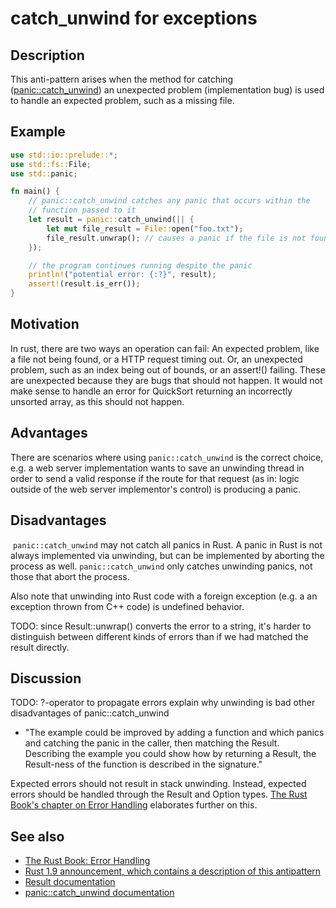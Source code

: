 # catch_unwind for exceptions

## Description

This anti-pattern arises when the method for catching ([panic::catch_unwind](https://doc.rust-lang.org/std/panic/fn.catch_unwind.html)) an
unexpected problem (implementation bug) is used to handle an expected problem,
such as a missing file.

## Example

```rust
use std::io::prelude::*;
use std::fs::File;
use std::panic;

fn main() {
    // panic::catch_unwind catches any panic that occurs within the
    // function passed to it
    let result = panic::catch_unwind(|| {
        let mut file_result = File::open("foo.txt");
        file_result.unwrap(); // causes a panic if the file is not found
    });

    // the program continues running despite the panic
    println!("potential error: {:?}", result);
    assert!(result.is_err());
}
```

## Motivation

In rust, there are two ways an operation can fail: An expected problem, like a
file not being found, or a HTTP request timing out. Or, an unexpected problem,
such as an index being out of bounds, or an assert!() failing. These are
unexpected because they are bugs that should not happen. It would not make sense
to handle an error for QuickSort returning an incorrectly unsorted array, as
this should not happen.

## Advantages

There are scenarios where using `panic::catch_unwind` is the correct choice, e.g. a
web server implementation wants to save an unwinding thread in order to send a
valid response if the route for that request (as in: logic outside of the web server
implementor's control) is producing a panic.

## Disadvantages

​
`panic::catch_unwind` may not catch all panics in Rust. A panic in Rust is not always
implemented via unwinding, but can be implemented by aborting the process as well.
`panic::catch_unwind` only catches unwinding panics, not those that abort the process.

Also note that unwinding into Rust code with a foreign exception
(e.g. a an exception thrown from C++ code) is undefined behavior.

TODO: since Result::unwrap() converts the error to a string, it's harder to distinguish
between different kinds of errors than if we had matched the result directly.

## Discussion

TODO:
?-operator to propagate errors
explain why unwinding is bad
other disadvantages of panic::catch_unwind

- "The example could be improved by adding a function and which panics and catching the panic
in the caller, then matching the Result. Describing the example you could show how by returning
a Result, the Result-ness of the function is described in the signature."

Expected errors should not result in stack unwinding. Instead, expected errors
should be handled through the Result and Option types. [The Rust Book's chapter
on Error Handling](https://doc.rust-lang.org/book/error-handling.html) elaborates further on this.

## See also

- [The Rust Book: Error Handling](https://doc.rust-lang.org/book/error-handling.html)
- [Rust 1.9 announcement, which contains a description of this antipattern](http://blog.rust-lang.org/2016/05/26/Rust-1.9.html)
- [Result documentation](http://doc.rust-lang.org/std/result/enum.Result.html)
- [panic::catch_unwind documentation](https://doc.rust-lang.org/std/panic/fn.catch_unwind.html)
